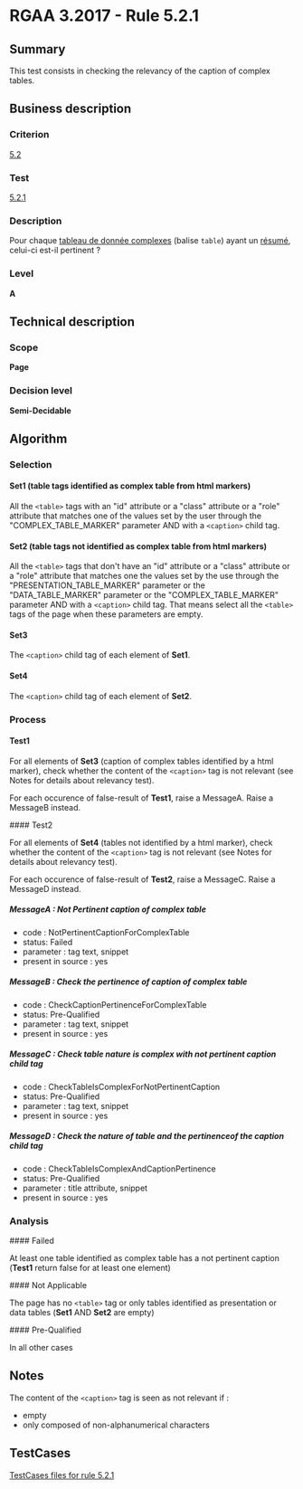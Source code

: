 # RGAA 3.2017 - Rule 5.2.1

## Summary
This test consists in checking the relevancy of the caption of complex tables.

## Business description

### Criterion
[5.2](http://references.modernisation.gouv.fr/rgaa-accessibilite/criteres.html#crit-5-2)

### Test
[5.2.1](http://references.modernisation.gouv.fr/rgaa-accessibilite/criteres.html#test-5-2-1)

### Description
<div lang="fr">Pour chaque <a href="http://references.modernisation.gouv.fr/rgaa-accessibilite/glossaire.html#tableau-de-donnes-complexe">tableau de donn&#xE9;e complexes</a> (balise <code lang="en">table</code>) ayant un <a href="http://references.modernisation.gouv.fr/rgaa-accessibilite/glossaire.html#rsum-de-tableau">r&#xE9;sum&#xE9;</a>, celui-ci est-il pertinent&nbsp;?</div>

### Level
**A**

## Technical description

### Scope
**Page**

### Decision level
**Semi-Decidable**

## Algorithm

### Selection

#### Set1 (table tags identified as complex table from html markers)

All the `<table>` tags with an "id" attribute or a "class" attribute or a "role" attribute that matches one of the values set by the user through the "COMPLEX_TABLE_MARKER" parameter AND with a `<caption>` child tag.

#### Set2 (table tags not identified as complex table from html markers)

All the `<table>` tags that don't have an "id" attribute or a "class" attribute or a "role" attribute that matches one the values set by the use through the "PRESENTATION_TABLE_MARKER" parameter or the
"DATA_TABLE_MARKER" parameter or the "COMPLEX_TABLE_MARKER" parameter AND with a `<caption>` child tag. That means select all the `<table>` tags of the page when these parameters are empty.

#### Set3

The `<caption>` child tag of each element of **Set1**.

#### Set4

The `<caption>` child tag of each element of **Set2**.

### Process

#### Test1

For all elements of **Set3** (caption of complex tables identified by a html marker), check whether the content of the `<caption>` tag is not relevant (see Notes for details about relevancy test). 

For each occurence of false-result of **Test1**, raise a MessageA. Raise a MessageB instead.

#### Test2

For all elements of **Set4** (tables not identified by a html marker), check whether the content of the `<caption>` tag is not relevant (see Notes for details about relevancy test). 

For each occurence of false-result of **Test2**, raise a MessageC. Raise a MessageD instead.

##### MessageA : Not Pertinent caption of complex table

-   code : NotPertinentCaptionForComplexTable
-   status: Failed
-   parameter : tag text, snippet
-   present in source : yes

##### MessageB : Check the pertinence of caption of complex table

-   code : CheckCaptionPertinenceForComplexTable
-   status: Pre-Qualified
-   parameter : tag text, snippet
-   present in source : yes

##### MessageC : Check table nature is complex with not pertinent caption child tag

-   code : CheckTableIsComplexForNotPertinentCaption
-   status: Pre-Qualified
-   parameter : tag text, snippet
-   present in source : yes

##### MessageD : Check the nature of table and the pertinenceof the caption child tag

-   code : CheckTableIsComplexAndCaptionPertinence
-   status: Pre-Qualified
-   parameter : title attribute, snippet
-   present in source : yes

### Analysis

#### Failed

At least one table identified as complex table has a not pertinent caption (**Test1** return false for at least one element)

#### Not Applicable

The page has no `<table>` tag or only tables identified as presentation or data tables (**Set1** AND **Set2** are empty)

#### Pre-Qualified

In all other cases

## Notes

The content of the `<caption>` tag is seen as not relevant if :

- empty
- only composed of non-alphanumerical characters



##  TestCases

[TestCases files for rule 5.2.1](https://github.com/Asqatasun/Asqatasun/tree/develop/rules/rules-rgaa3.2017/src/test/resources/testcases/rgaa32017/Rgaa32017Rule050201/)


